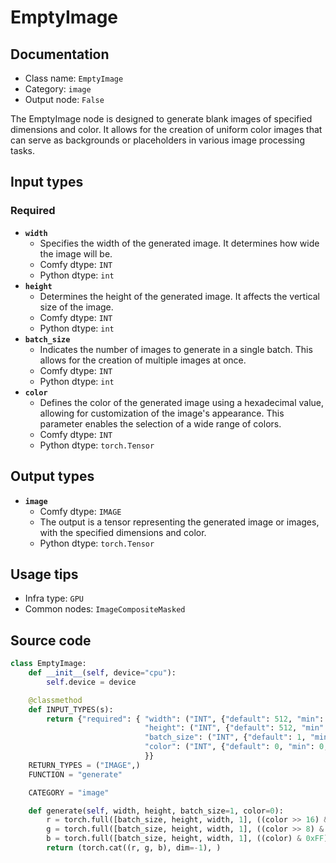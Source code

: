 # EmptyImage
## Documentation
- Class name: `EmptyImage`
- Category: `image`
- Output node: `False`

The EmptyImage node is designed to generate blank images of specified dimensions and color. It allows for the creation of uniform color images that can serve as backgrounds or placeholders in various image processing tasks.
## Input types
### Required
- **`width`**
    - Specifies the width of the generated image. It determines how wide the image will be.
    - Comfy dtype: `INT`
    - Python dtype: `int`
- **`height`**
    - Determines the height of the generated image. It affects the vertical size of the image.
    - Comfy dtype: `INT`
    - Python dtype: `int`
- **`batch_size`**
    - Indicates the number of images to generate in a single batch. This allows for the creation of multiple images at once.
    - Comfy dtype: `INT`
    - Python dtype: `int`
- **`color`**
    - Defines the color of the generated image using a hexadecimal value, allowing for customization of the image's appearance. This parameter enables the selection of a wide range of colors.
    - Comfy dtype: `INT`
    - Python dtype: `torch.Tensor`
## Output types
- **`image`**
    - Comfy dtype: `IMAGE`
    - The output is a tensor representing the generated image or images, with the specified dimensions and color.
    - Python dtype: `torch.Tensor`
## Usage tips
- Infra type: `GPU`
- Common nodes: `ImageCompositeMasked`


## Source code
```python
class EmptyImage:
    def __init__(self, device="cpu"):
        self.device = device

    @classmethod
    def INPUT_TYPES(s):
        return {"required": { "width": ("INT", {"default": 512, "min": 1, "max": MAX_RESOLUTION, "step": 1}),
                              "height": ("INT", {"default": 512, "min": 1, "max": MAX_RESOLUTION, "step": 1}),
                              "batch_size": ("INT", {"default": 1, "min": 1, "max": 4096}),
                              "color": ("INT", {"default": 0, "min": 0, "max": 0xFFFFFF, "step": 1, "display": "color"}),
                              }}
    RETURN_TYPES = ("IMAGE",)
    FUNCTION = "generate"

    CATEGORY = "image"

    def generate(self, width, height, batch_size=1, color=0):
        r = torch.full([batch_size, height, width, 1], ((color >> 16) & 0xFF) / 0xFF)
        g = torch.full([batch_size, height, width, 1], ((color >> 8) & 0xFF) / 0xFF)
        b = torch.full([batch_size, height, width, 1], ((color) & 0xFF) / 0xFF)
        return (torch.cat((r, g, b), dim=-1), )

```
